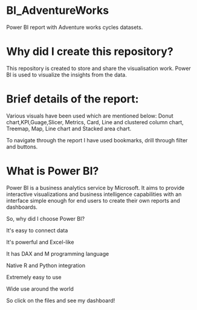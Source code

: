 # BI_AdventureWorks
Power BI report with Adventure works cycles datasets.
# Why did I create this repository?
This repository is created to store and share the visualisation work. Power BI is used to visualize the insights from the data.

# Brief details of the report:

Various visuals have been used which are mentioned below:
Donut chart,KPI,Guage,Slicer, Metrics, Card, Line and clustered column chart, Treemap, Map, Line chart and Stacked area chart.

To navigate through the report I have used bookmarks, drill through filter and buttons.  

# What is Power BI?
Power BI is a business analytics service by Microsoft. It aims to provide interactive visualizations and business intelligence capabilities with an interface simple enough for end users to create their own reports and dashboards.

So, why did I choose Power BI?

It's easy to connect data

It's powerful and Excel-like

It has DAX and M programming language

Native R and Python integration

Extremely easy to use

Wide use around the world


So click on the files and see my dashboard!
